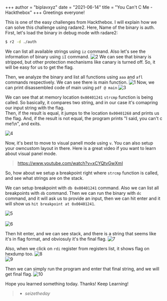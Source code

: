 +++
author = "biplavxyz"
date = "2021-06-14"
title = "You Can't C Me - Hackthebox"
+++
Greetings everyone!

This is one of the easy challenges from Hackthebox. I will explain how we can solve this challenge using radare2.
Here, Name of the binary is auth.
First, let's load the binary in debug mode with radare2:
```bash
$ r2 -d ./auth
```
We can list all available strings using `iz` command.
Also let's see the information of binary using `iI` command.
![2](/2.png)
We can see that binary is stripped, but other protection mechanisms like canary is turned off. So, it will be easy for us to get the flag.

Then, we analyze the binary and list all functions using `aaa` and `afl` commands respectively.
We can see there is main function.
![1](/1.png)
Now, we can print disassembled code of main using `pdf @ main`
![3](/3.png) 

We can see that at memory location `0x00401241` `strcmp` function is being called. So basically, it compares two string, and in our case it's comapring our input string with the flag.\
Then, if the result is equal, it jumps to the location `0x00401268` and prints us the flag. 
And, if the result is not equal, the program prints "I said, you can't c me!\n", and exits.

![4](/4.png)

Now, it's best to move to visual panell mode using `v`. You can also setup your owncustom layout in there. Here is a great video if you want to learn about visual panel mode.
>
> <https://www.youtube.com/watch?v=xCYQtvGwXmI>

So, how about we setup a breakpoint right where `strcmp` function is called, and see what strings are on the stack.

We can setup breakpoint with `db 0x00401241` command.
Also we can list all breakpoints with `db` command.
Then we can run the binary with `dc` command, and it will ask us to provide an input, then we can hit enter and it will show us `hit breakpoint at 0x00401241`.

![5](/5.png)
\
\
![6](/6.png)

Then hit enter, and we can see stack, and there is a string that seems like it's in flag format, and obviosuly it's the final flag.
![7](/7.png)

Also, when we click on `rdi` register from registers list, it shows flag on hexdump too.
![8](/8.png)
\
![9](/9.png)

Then we can simply run the program and enter that final string, and we will get final flag.
![10](/10.png)

Hope you learned something today.
Thanks! Keep Learning!  
> - <cite>seizetheday</cite>

